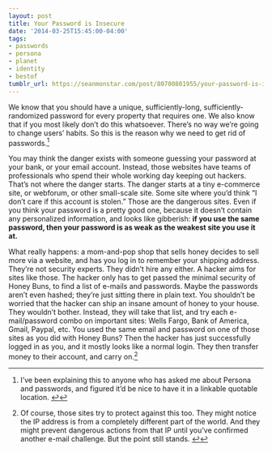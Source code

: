 ```yaml
---
layout: post
title: Your Password is Insecure
date: '2014-03-25T15:45:00-04:00'
tags:
- passwords
- persona
- planet
- identity
- bestof
tumblr_url: https://seanmonstar.com/post/80700801955/your-password-is-insecure
---
```

We know that you should have a unique, sufficiently-long, sufficiently-randomized password for every property that requires one. We also know that if you most likely don’t do this whatsoever. There’s no way we’re going to change users’ habits. So this is the reason why we need to get rid of passwords.[^1]

You may think the danger exists with someone guessing your password at your bank, or your email account. Instead, those websites have teams of professionals who spend their whole working day keeping out hackers. That’s not where the danger starts. The danger starts at a tiny e-commerce site, or webforum, or other small-scale site. Some site where you’d think “I don’t care if this account is stolen.” Those are the dangerous sites. Even if you think your password is a pretty good one, because it doesn’t contain any personalized information, and looks like gibberish: **if you use the same password, then your password is as weak as the weakest site you use it at.**

What really happens: a mom-and-pop shop that sells honey decides to sell more via a website, and has you log in to remember your shipping address. They’re not security experts. They didn’t hire any either. A hacker aims for sites like those. The hacker only has to get passed the minimal security of Honey Buns, to find a list of e-mails and passwords. Maybe the passwords aren’t even hashed; they’re just sitting there in plain text. You shouldn’t be worried that the hacker can ship an insane amount of honey to your house. They wouldn’t bother. Instead, they will take that list, and try each e-mail/password combo on important sites: Wells Fargo, Bank of America, Gmail, Paypal, etc. You used the same email and password on one of those sites as you did with Honey Buns? Then the hacker has just successfully logged in as you, and it mostly looks like a normal login. They then transfer money to their account, and carry on.[^2]



[^1]: I’ve been explaining this to anyone who has asked me about Persona and passwords, and figured it’d be nice to have it in a linkable quotable location.&nbsp;[↩](#fnref:p80108151293-1)

[^2]: Of course, those sites try to protect against this too. They might notice the IP address is from a completely different part of the world. And they might prevent dangerous actions from that IP until you’ve confirmed another e-mail challenge. But the point still stands.&nbsp;[↩](#fnref:p80108151293-2)

